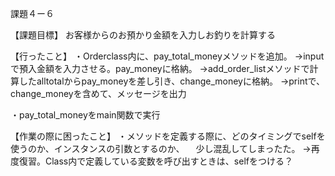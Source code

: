課題４ー６

【課題目標】
お客様からのお預かり金額を入力しお釣りを計算する

【行ったこと】
・Orderclass内に、pay_total_moneyメソッドを追加。
→inputで預入金額を入力させる。pay_moneyに格納。
→add_order_listメソッドで計算したalltotalからpay_moneyを差し引き、change_moneyに格納。
→printで、change_moneyを含めて、メッセージを出力

・pay_total_moneyをmain関数で実行

【作業の際に困ったこと】
・メソッドを定義する際に、どのタイミングでselfを使うのか、インスタンスの引数とするのか、
　少し混乱してしまったた。
 →再度復習。Class内で定義している変数を呼び出すときは、selfをつける？
